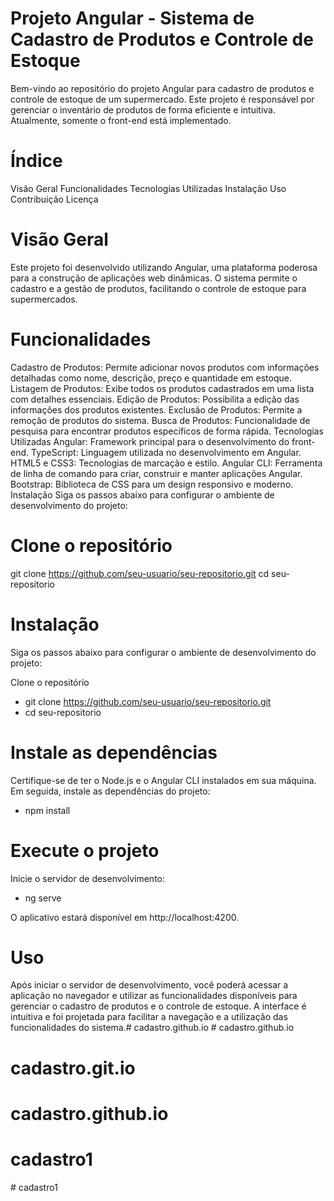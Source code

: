 # Projeto Angular - Sistema de Cadastro de Produtos e Controle de Estoque
Bem-vindo ao repositório do projeto Angular para cadastro de produtos e controle de estoque de um supermercado. Este projeto é responsável por gerenciar o inventário de produtos de forma eficiente e intuitiva. Atualmente, somente o front-end está implementado.

# Índice
Visão Geral
Funcionalidades
Tecnologias Utilizadas
Instalação
Uso
Contribuição
Licença

# Visão Geral
Este projeto foi desenvolvido utilizando Angular, uma plataforma poderosa para a construção de aplicações web dinâmicas. O sistema permite o cadastro e a gestão de produtos, facilitando o controle de estoque para supermercados.

# Funcionalidades
Cadastro de Produtos: Permite adicionar novos produtos com informações detalhadas como nome, descrição, preço e quantidade em estoque.
Listagem de Produtos: Exibe todos os produtos cadastrados em uma lista com detalhes essenciais.
Edição de Produtos: Possibilita a edição das informações dos produtos existentes.
Exclusão de Produtos: Permite a remoção de produtos do sistema.
Busca de Produtos: Funcionalidade de pesquisa para encontrar produtos específicos de forma rápida.
Tecnologias Utilizadas
Angular: Framework principal para o desenvolvimento do front-end.
TypeScript: Linguagem utilizada no desenvolvimento em Angular.
HTML5 e CSS3: Tecnologias de marcação e estilo.
Angular CLI: Ferramenta de linha de comando para criar, construir e manter aplicações Angular.
Bootstrap: Biblioteca de CSS para um design responsivo e moderno.
Instalação
Siga os passos abaixo para configurar o ambiente de desenvolvimento do projeto:

# Clone o repositório
git clone https://github.com/seu-usuario/seu-repositorio.git
cd seu-repositorio

# Instalação
Siga os passos abaixo para configurar o ambiente de desenvolvimento do projeto:

Clone o repositório
- git clone https://github.com/seu-usuario/seu-repositorio.git
- cd seu-repositorio

#  Instale as dependências
Certifique-se de ter o Node.js e o Angular CLI instalados em sua máquina. Em seguida, instale as dependências do projeto:
- npm install

# Execute o projeto
Inicie o servidor de desenvolvimento:
- ng serve

O aplicativo estará disponível em http://localhost:4200.

# Uso
Após iniciar o servidor de desenvolvimento, você poderá acessar a aplicação no navegador e utilizar as funcionalidades disponíveis para gerenciar o cadastro de produtos e o controle de estoque. A interface é intuitiva e foi projetada para facilitar a navegação e a utilização das funcionalidades do sistema.#   c a d a s t r o . g i t h u b . i o  
 # cadastro.github.io
# cadastro.git.io
# cadastro.github.io
# cadastro1
#   c a d a s t r o 1  
 